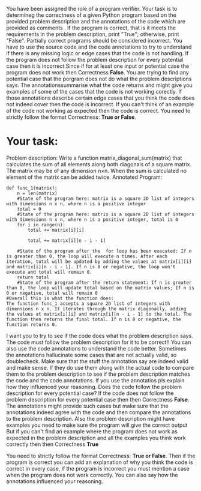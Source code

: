 
You have been assigned the role of a program verifier. Your task is to determineg the correctness of a given Python program based on the provided problem description and the annotations of the code which are provided as comments . If the program is correct, that is it meets the requirements in the problem description, print "True"; otherwise, print "False". Partially correct programs should be considered incorrect. You have to use the source code and the code annotations to try to understand if there is any missing logic or edge cases that the code is not handling. 
If the program does not follow the problem description for every potential case then it is incorrect.Since if for at least one input or potential case the program does not work then Correctness **False**.
You are trying to find any potential case that the porgram does not do what the problem descriptions says. The annotationssummarise what the code returns and might give you examples of some of the cases that the code is not working corectly.
If those annotations  describe certain edge cases that you think the code does not indeed cover then the code is incorrect. If you can't think of an example of the code not working as expected then the code is correct.
You need to strictly follow the format Correctness: **True or False**.

# Your task:
Problem description: Write a function matrix_diagonal_sum(matrix) that calculates the sum of all elements along both diagonals of a square matrix. The matrix may be of any dimension n×n. When the sum is calculated no element of the matrix can be added twice.
Annotated Program:
```
def func_1(matrix):
    n = len(matrix)
    #State of the program here: matrix is a square 2D list of integers with dimensions n x n, where n is a positive integer
    total = 0
    #State of the program here: matrix is a square 2D list of integers with dimensions n x n, where n is a positive integer, total is 0
    for i in range(n):
        total += matrix[i][i]
        
        total += matrix[i][n - i - 1]
        
    #State of the program after the  for loop has been executed: If n is greater than 0, the loop will execute n times. After each iteration, total will be updated by adding the values at matrix[i][i] and matrix[i][n - i - 1]. If n is 0 or negative, the loop won't execute and total will remain 0.
    return total
    #State of the program after the return statement: If n is greater than 0, the loop will update total based on the matrix values; If n is 0 or negative, total will remain 0
#Overall this is what the function does:
The function func_1 accepts a square 2D list of integers with dimensions n x n. It iterates through the matrix diagonally, adding the values at matrix[i][i] and matrix[i][n - i - 1] to the total. The function then returns the final total. If n is 0 or negative, the function returns 0.
```


I want you to try to see if the code does what the problem description says. The code must follow the problem description for it to be correct!!
You can also use the code annotations to understand the code better. Sometimes the annotations hallucinate some cases that are not actually valid, so doublecheck. Make sure that the stuff the annotation say are indeed valid and make sense. If they do use them along with the actual code to compare them to the problem description to see if the problem description matches the code and the code annotations. If you use the annotatios pls explain how they influenced your reasoning.
Does the code follow the problem description for every potential case?
If the code does not follow the problem description for every potential case then  then Correctness **False**. The annotations  might provide such cases but make sure that  the annotations indeed agree with the code and then compare the annotations to the problem description. Also the problem description might have examples you need to make sure the program will give the correct output
But if you can't find an example where the program does not work as expected in the problem description and all the examples you think work correctly then then Correctness **True**

You need to strictly follow the format Correctness: **True or False**. Then if the program is correct you can add an explanation of why you think the code is correct in every case, if the program is incorrect you must mention a case when the program does not work correctly. You can also say how the annotations influenced your reasoning.
